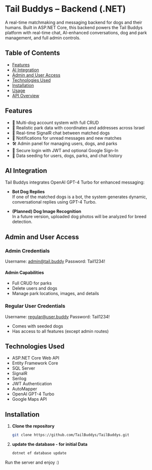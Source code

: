 # Tail Buddys – Backend (.NET)

A real-time matchmaking and messaging backend for dogs and their humans. Built in ASP.NET Core, this backend powers the Tail Buddys platform with real-time chat, AI-enhanced conversations, dog and park management, and full admin controls.

## Table of Contents

- [Features](#features)
- [AI Integration](#ai-integration)
- [Admin and User Access](#admin-and-user-access)
- [Technologies Used](#technologies-used)
- [Installation](#installation)
- [Usage](#usage)
- [API Overview](#api-overview)

## Features

- 🐶 Multi-dog account system with full CRUD  
- 📍 Realistic park data with coordinates and addresses across Israel  
- 💬 Real-time SignalR chat between matched dogs  
- 🔔 Notifications for unread messages and new matches  
- 🛠 Admin panel for managing users, dogs, and parks  
- 🔐 Secure login with JWT and optional Google Sign-In  
- 🌱 Data seeding for users, dogs, parks, and chat history  

## AI Integration

Tail Buddys integrates OpenAI GPT-4 Turbo for enhanced messaging:

- **Bot Dog Replies**  
  If one of the matched dogs is a bot, the system generates dynamic, conversational replies using GPT-4 Turbo.

- **(Planned) Dog Image Recognition**  
  In a future version, uploaded dog photos will be analyzed for breed detection.

## Admin and User Access

### Admin Credentials

Username: admin@tail.buddy
Password: Tail1234!

#### Admin Capabilities

- Full CRUD for parks  
- Delete users and dogs  
- Manage park locations, images, and details  

### Regular User Credentials

Username: regular@user.buddy
Password: Tail1234!


- Comes with seeded dogs  
- Has access to all features (except admin routes)

## Technologies Used

- ASP.NET Core Web API  
- Entity Framework Core  
- SQL Server  
- SignalR  
- Serilog  
- JWT Authentication  
- AutoMapper  
- OpenAI GPT-4 Turbo  
- Google Maps API  

## Installation

1. **Clone the repository**
   ```bash
   git clone https://github.com/TailBuddys/TailBuddys.git

2. **update the database - for initial Data**
   ```bash
   dotnet ef database update


Run the server and enjoy :)